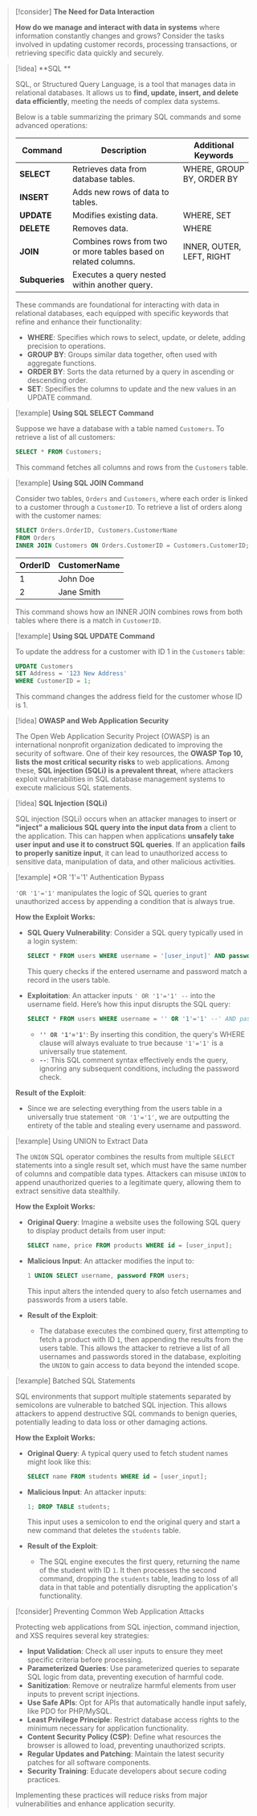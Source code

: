
> [!consider] **The Need for Data Interaction**
>
> **How do we manage and interact with data in systems** where information constantly changes and grows? Consider the tasks involved in updating customer records, processing transactions, or retrieving specific data quickly and securely.

> [!idea] **SQL **
>
> SQL, or Structured Query Language, is a tool that manages data in relational databases. It allows us to **find, update, insert, and delete data efficiently**, meeting the needs of complex data systems.
>
> Below is a table summarizing the primary SQL commands and some advanced operations:
>
> | Command   | Description                                           | Additional Keywords       |
> |-----------|-------------------------------------------------------|---------------------------|
> | **SELECT**    | Retrieves data from database tables.                  | WHERE, GROUP BY, ORDER BY |
> | **INSERT**    | Adds new rows of data to tables.                      |                           |
> | **UPDATE**    | Modifies existing data.                               | WHERE, SET                |
> | **DELETE**    | Removes data.                                         | WHERE                     |
> | **JOIN**      | Combines rows from two or more tables based on related columns. | INNER, OUTER, LEFT, RIGHT |
> | **Subqueries**| Executes a query nested within another query.         |                           |
>
> These commands are foundational for interacting with data in relational databases, each equipped with specific keywords that refine and enhance their functionality:
>
> - **WHERE**: Specifies which rows to select, update, or delete, adding precision to operations.
> - **GROUP BY**: Groups similar data together, often used with aggregate functions.
> - **ORDER BY**: Sorts the data returned by a query in ascending or descending order.
> - **SET**: Specifies the columns to update and the new values in an UPDATE command.

> [!example] **Using SQL SELECT Command**
>
> Suppose we have a database with a table named `Customers`. To retrieve a list of all customers:
> ```sql
> SELECT * FROM Customers;
> ```
> This command fetches all columns and rows from the `Customers` table.

> [!example] **Using SQL JOIN Command**
>
> Consider two tables, `Orders` and `Customers`, where each order is linked to a customer through a `CustomerID`. To retrieve a list of orders along with the customer names:
> ```sql
> SELECT Orders.OrderID, Customers.CustomerName
> FROM Orders
> INNER JOIN Customers ON Orders.CustomerID = Customers.CustomerID;
> ```
> | OrderID | CustomerName |
> |---------|--------------|
> | 1       | John Doe     |
> | 2       | Jane Smith   |
> 
> This command shows how an INNER JOIN combines rows from both tables where there is a match in `CustomerID`.

> [!example] **Using SQL UPDATE Command**
>
> To update the address for a customer with ID 1 in the `Customers` table:
> ```sql
> UPDATE Customers
> SET Address = '123 New Address'
> WHERE CustomerID = 1;
> ```
> This command changes the address field for the customer whose ID is 1.


> [!idea] **OWASP and Web Application Security**
>
> The Open Web Application Security Project (OWASP) is an international nonprofit organization dedicated to improving the security of software. One of their key resources, the **OWASP Top 10, lists the most critical security risks** to web applications. Among these, **SQL injection (SQLi) is a prevalent threat**, where attackers exploit vulnerabilities in SQL database management systems to execute malicious SQL statements.

> [!idea] **SQL Injection (SQLi)**
>
> SQL injection (SQLi) occurs when an attacker manages to insert or **"inject" a malicious SQL query into the input data from** a client to the application. This can happen when applications **unsafely take user input and use it to construct SQL queries**. If an application **fails to properly sanitize input**, it can lead to unauthorized access to sensitive data, manipulation of data, and other malicious activities.

> [!example] *OR '1'='1' Authentication Bypass
>
>  `'OR '1'='1'`  manipulates the logic of SQL queries to grant unauthorized access by appending a condition that is always true.
>
> **How the Exploit Works:**
>
> - **SQL Query Vulnerability**: Consider a SQL query typically used in a login system:
>   ```sql
>   SELECT * FROM users WHERE username = '[user_input]' AND password = '[user_input]';
>   ```
>   This query checks if the entered username and password match a record in the users table.
>
> - **Exploitation**: An attacker inputs `' OR '1'='1' --` into the username field. Here’s how this input disrupts the SQL query:
>   ```sql
>   SELECT * FROM users WHERE username = '' OR '1'='1' --' AND password = 'anything';
>   ```
>   - **`'' OR '1'='1'`**: By inserting this condition, the query's WHERE clause will always evaluate to true because `'1'='1'` is a universally true statement.
>   - **`--`**: This SQL comment syntax effectively ends the query, ignoring any subsequent conditions, including the password check.
>
> **Result of the Exploit**:
> - Since we are selecting everything from the users table in a universally true statement `'OR '1'='1'`, we are outputting the entirety of the table and stealing every username and password.
>


> [!example] Using UNION to Extract Data
>
> The `UNION` SQL operator combines the results from multiple `SELECT` statements into a single result set, which must have the same number of columns and compatible data types. Attackers can misuse `UNION` to append unauthorized queries to a legitimate query, allowing them to extract sensitive data stealthily.
>
> **How the Exploit Works:**
>
> - **Original Query**: Imagine a website uses the following SQL query to display product details from user input:
>   ```sql
>   SELECT name, price FROM products WHERE id = [user_input];
>   ```
> - **Malicious Input**: An attacker modifies the input to:
>   ```sql
>   1 UNION SELECT username, password FROM users;
>   ```
>   This input alters the intended query to also fetch usernames and passwords from a users table.
>
> - **Result of the Exploit**:
>   - The database executes the combined query, first attempting to fetch a product with ID `1`, then appending the results from the users table. This allows the attacker to retrieve a list of all usernames and passwords stored in the database, exploiting the `UNION` to gain access to data beyond the intended scope.

> [!example] Batched SQL Statements
>
> SQL environments that support multiple statements separated by semicolons are vulnerable to batched SQL injection. This allows attackers to append destructive SQL commands to benign queries, potentially leading to data loss or other damaging actions.
>
> **How the Exploit Works:**
>
> - **Original Query**: A typical query used to fetch student names might look like this:
>   ```sql
>   SELECT name FROM students WHERE id = [user_input];
>   ```
> - **Malicious Input**: An attacker inputs:
>   ```sql
>   1; DROP TABLE students;
>   ```
>   This input uses a semicolon to end the original query and start a new command that deletes the `students` table.
>
> - **Result of the Exploit**:
>   - The SQL engine executes the first query, returning the name of the student with ID `1`. It then processes the second command, dropping the `students` table, leading to loss of all data in that table and potentially disrupting the application's functionality.


> [!consider] Preventing Common Web Application Attacks
>
> Protecting web applications from SQL injection, command injection, and XSS requires several key strategies:
>
> - **Input Validation**: Check all user inputs to ensure they meet specific criteria before processing.
> - **Parameterized Queries**: Use parameterized queries to separate SQL logic from data, preventing execution of harmful code.
> - **Sanitization**: Remove or neutralize harmful elements from user inputs to prevent script injections.
> - **Use Safe APIs**: Opt for APIs that automatically handle input safely, like PDO for PHP/MySQL.
> - **Least Privilege Principle**: Restrict database access rights to the minimum necessary for application functionality.
> - **Content Security Policy (CSP)**: Define what resources the browser is allowed to load, preventing unauthorized scripts.
> - **Regular Updates and Patching**: Maintain the latest security patches for all software components.
> - **Security Training**: Educate developers about secure coding practices.
>
> Implementing these practices will reduce risks from major vulnerabilities and enhance application security.

